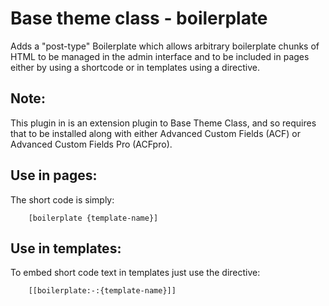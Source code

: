 # Base theme class - boilerplate

Adds a "post-type" Boilerplate which allows arbitrary boilerplate chunks of HTML to be managed in the admin interface and to be included in pages either by using a shortcode or in templates using a directive.

## Note:

This plugin in is an extension plugin to Base Theme Class, and so requires that to be installed along with either Advanced Custom Fields (ACF) or Advanced Custom Fields Pro (ACFpro).

## Use in pages:

The short code is simply: 

```
    [boilerplate {template-name}]
```

## Use in templates:

To embed short code text in templates just use the directive:

```
    [[boilerplate:-:{template-name}]]
```